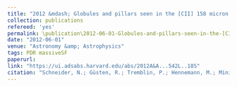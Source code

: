 ```yaml
---
title: "2012 &mdash; Globules and pillars seen in the [CII] 158 micron line with SOFIA"
collection: publications
refereed: 'yes'
permalink: \publication\2012-06-01-Globules-and-pillars-seen-in-the-[CII]-158-micron-line
date: "2012-06-01"
venue: "Astronomy &amp; Astrophysics"
tags: PDR massiveSF
paperurl:
link: "https://ui.adsabs.harvard.edu/abs/2012A&A...542L..18S"
citation: "Schneider, N.; Güsten, R.; Tremblin, P.; Hennemann, M.; Minier, V.; Hill, T.; Comerón, F.; Requena-Torres, M. A.; Kraemer, K. E.; Simon, R.; Röllig, M.; Stutzki, J.; Djupvik, A. A.; Zinnecker, H.; Marston, A.; Csengeri, T.; Cormier, D.; Lebouteiller, V.; Audit, E.; Motte, F.; Bontemps, S.; Sandell, G.; Allen, L.; Megeath, T.; Gutermuth, R. A., Astronomy &amp; Astrophysics, Volume 542, id.L18, 6 pp."
---
```

